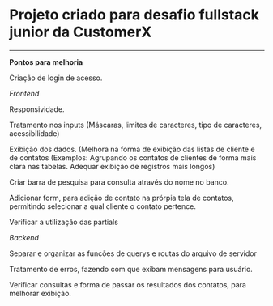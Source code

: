 # Projeto criado para desafio fullstack junior da CustomerX 

---
**Pontos para melhoria**

Criação de login de acesso.

*Frontend*

Responsividade.

Tratamento nos inputs (Máscaras, limites de caracteres, tipo de caracteres, acessibilidade)

Exibição dos dados. (Melhora na forma de exibição das listas de cliente e de contatos (Exemplos: Agrupando os contatos de clientes de forma mais clara nas tabelas. Adequar exibição de registros mais longos)

Criar barra de pesquisa para consulta através do nome no banco.

Adicionar form, para adição de contato na prórpia tela de contatos, permitindo selecionar a qual cliente o contato pertence.

Verificar a utilização das partials

*Backend*

Separar e organizar as funcões de querys e routas do arquivo de servidor

Tratamento de erros, fazendo com que exibam mensagens para usuário.

Verificar consultas e forma de passar os resultados dos contatos, para melhorar exibição.

